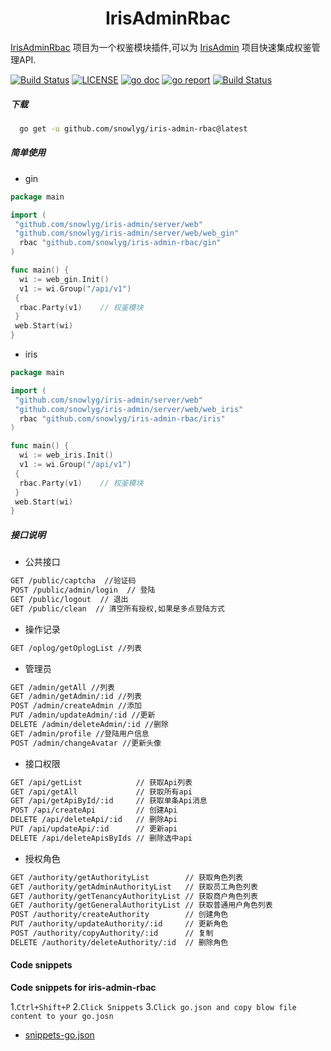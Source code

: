 <h1 align="center">IrisAdminRbac</h1>

[IrisAdminRbac](https://www.github.com/snowlyg/iris-admin-rbac) 项目为一个权鉴模块插件,可以为 [IrisAdmin](https://www.github.com/snowlyg/iris-admin) 项目快速集成权鉴管理API.


[![Build Status](https://app.travis-ci.com/snowlyg/iris-admin-rbac.svg?branch=main)](https://app.travis-ci.com/snowlyg/iris-admin-rbac)
[![LICENSE](https://img.shields.io/github/license/snowlyg/iris-admin-rbac)](https://github.com/snowlyg/iris-admin-rbac/blob/main/LICENSE)
[![go doc](https://godoc.org/github.com/snowlyg/iris-admin-rbac?status.svg)](https://godoc.org/github.com/snowlyg/iris-admin-rbac)
[![go report](https://goreportcard.com/badge/github.com/snowlyg/iris-admin-rbac)](https://goreportcard.com/badge/github.com/snowlyg/iris-admin-rbac)
[![Build Status](https://codecov.io/gh/snowlyg/iris-admin-rbac/branch/main/graph/badge.svg)](https://codecov.io/gh/snowlyg/iris-admin-rbac)

##### 下载

```sh
  go get -u github.com/snowlyg/iris-admin-rbac@latest
```

##### 简单使用

- gin

```go
package main

import (
 "github.com/snowlyg/iris-admin/server/web"
 "github.com/snowlyg/iris-admin/server/web/web_gin"
  rbac "github.com/snowlyg/iris-admin-rbac/gin"
)

func main() {
  wi := web_gin.Init()
  v1 := wi.Group("/api/v1")
 {
  rbac.Party(v1)    // 权鉴模块
 }
 web.Start(wi)
}

```

- iris
  
```go
package main

import (
 "github.com/snowlyg/iris-admin/server/web"
 "github.com/snowlyg/iris-admin/server/web/web_iris"
  rbac "github.com/snowlyg/iris-admin-rbac/iris"
)

func main() {
  wi := web_iris.Init()
  v1 := wi.Group("/api/v1")
 {
  rbac.Party(v1)    // 权鉴模块
 }
 web.Start(wi)
}

```

##### 接口说明

- 公共接口 
  
```txt
GET /public/captcha  //验证码
POST /public/admin/login  // 登陆
GET /public/logout  // 退出
GET /public/clean  // 清空所有授权,如果是多点登陆方式
```

- 操作记录
  
```txt
GET /oplog/getOplogList //列表
```

- 管理员

```txt
GET /admin/getAll //列表
GET /admin/getAdmin/:id //列表
POST /admin/createAdmin //添加
PUT /admin/updateAdmin/:id //更新
DELETE /admin/deleteAdmin/:id //删除
GET /admin/profile //登陆用户信息
POST /admin/changeAvatar //更新头像
```

- 接口权限

```txt
GET /api/getList            // 获取Api列表
GET /api/getAll             // 获取所有api
GET /api/getApiById/:id     // 获取单条Api消息
POST /api/createApi         // 创建Api
DELETE /api/deleteApi/:id   // 删除Api
PUT /api/updateApi/:id      // 更新api
DELETE /api/deleteApisByIds // 删除选中api
```

- 授权角色

```txt
GET /authority/getAuthorityList        // 获取角色列表
GET /authority/getAdminAuthorityList   // 获取员工角色列表
GET /authority/getTenancyAuthorityList // 获取商户角色列表
GET /authority/getGeneralAuthorityList // 获取普通用户角色列表
POST /authority/createAuthority        // 创建角色
PUT /authority/updateAuthority/:id     // 更新角色
POST /authority/copyAuthority/:id      // 复制
DELETE /authority/deleteAuthority/:id  // 删除角色
```

#### Code snippets

**Code snippets for iris-admin-rbac**

1.`Ctrl+Shift+P`
2.`Click Snippets`
3.`Click go.json and copy blow file content to your go.josn`

- [snippets-go.json](./go.json)